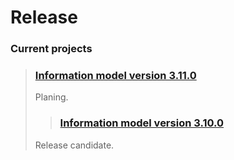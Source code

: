 # Release

### Current projects
> ### [Information model version 3.11.0](release/infm-3.11.0.md)
>Planing.
> 
> > ### [Information model version 3.10.0](release/infm-3.10.0.md)
>Release candidate.






